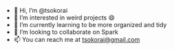 - 👋 Hi, I’m @tsokorai
- 👀 I’m interested in weird projects 😄
- 🌱 I’m currently learning to be more organized and tidy
- 💞️ I’m looking to collaborate on Spark
- 📫 You can reach me at tsokorai@gmail.com


